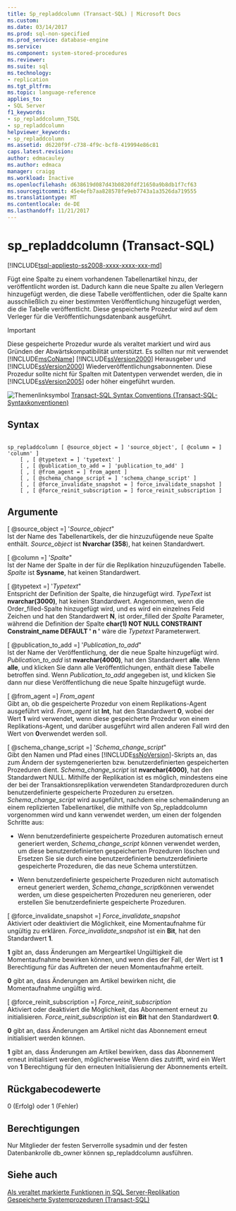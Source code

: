 ```yaml
---
title: Sp_repladdcolumn (Transact-SQL) | Microsoft Docs
ms.custom: 
ms.date: 03/14/2017
ms.prod: sql-non-specified
ms.prod_service: database-engine
ms.service: 
ms.component: system-stored-procedures
ms.reviewer: 
ms.suite: sql
ms.technology:
- replication
ms.tgt_pltfrm: 
ms.topic: language-reference
applies_to:
- SQL Server
f1_keywords:
- sp_repladdcolumn_TSQL
- sp_repladdcolumn
helpviewer_keywords:
- sp_repladdcolumn
ms.assetid: d6220f9f-c738-4f9c-bcf8-419994e86c81
caps.latest.revision: 
author: edmacauley
ms.author: edmaca
manager: craigg
ms.workload: Inactive
ms.openlocfilehash: d638619d087d43b0820fdf21650a9b8db1f7cf63
ms.sourcegitcommit: 45e4efb7aa828578fe9eb7743a1a3526da719555
ms.translationtype: MT
ms.contentlocale: de-DE
ms.lasthandoff: 11/21/2017
---
```

# <a name="sprepladdcolumn-transact-sql"></a>sp_repladdcolumn (Transact-SQL)
[!INCLUDE[tsql-appliesto-ss2008-xxxx-xxxx-xxx-md](../../includes/tsql-appliesto-ss2008-xxxx-xxxx-xxx-md.md)]

  Fügt eine Spalte zu einem vorhandenen Tabellenartikel hinzu, der veröffentlicht worden ist. Dadurch kann die neue Spalte zu allen Verlegern hinzugefügt werden, die diese Tabelle veröffentlichen, oder die Spalte kann ausschließlich zu einer bestimmten Veröffentlichung hinzugefügt werden, die die Tabelle veröffentlicht. Diese gespeicherte Prozedur wird auf dem Verleger für die Veröffentlichungsdatenbank ausgeführt.  
  
> [!IMPORTANT]  
>  Diese gespeicherte Prozedur wurde als veraltet markiert und wird aus Gründen der Abwärtskompatibilität unterstützt. Es sollten nur mit verwendet [!INCLUDE[msCoName](../../includes/msconame-md.md)] [!INCLUDE[ssVersion2000](../../includes/ssversion2000-md.md)] Herausgeber und [!INCLUDE[ssVersion2000](../../includes/ssversion2000-md.md)] Wiederveröffentlichungsabonnenten. Diese Prozedur sollte nicht für Spalten mit Datentypen verwendet werden, die in [!INCLUDE[ssVersion2005](../../includes/ssversion2005-md.md)] oder höher eingeführt wurden.  
  
 ![Themenlinksymbol](../../database-engine/configure-windows/media/topic-link.gif "Topic link icon") [Transact-SQL Syntax Conventions (Transact-SQL-Syntaxkonventionen)](../../t-sql/language-elements/transact-sql-syntax-conventions-transact-sql.md)  
  
## <a name="syntax"></a>Syntax  
  
```  
  
sp_repladdcolumn [ @source_object = ] 'source_object', [ @column = ] 'column' ]  
    [ , [ @typetext = ] 'typetext' ]  
    [ , [ @publication_to_add = ] 'publication_to_add' ]  
    [ , [ @from_agent = ] from_agent ]  
    [ , [ @schema_change_script = ] 'schema_change_script' ]  
    [ , [ @force_invalidate_snapshot = ] force_invalidate_snapshot ]  
    [ , [ @force_reinit_subscription = ] force_reinit_subscription ]  
```  
  
## <a name="arguments"></a>Argumente  
 [ @source_object =] '*Source_object*"  
 Ist der Name des Tabellenartikels, der die hinzuzufügende neue Spalte enthält. *Source_object* ist **Nvarchar (358**), hat keinen Standardwert.  
  
 [ @column =] '*Spalte*"  
 Ist der Name der Spalte in der für die Replikation hinzuzufügenden Tabelle. *Spalte* ist **Sysname**, hat keinen Standardwert.  
  
 [ @typetext =] '*Typetext*"  
 Entspricht der Definition der Spalte, die hinzugefügt wird. *TypeText* ist **nvarchar(3000)**, hat keinen Standardwert. Angenommen, wenn die Order_filled-Spalte hinzugefügt wird, und es wird ein einzelnes Feld Zeichen und hat den Standardwert **N**, ist order_filled der *Spalte* Parameter, während die Definition der Spalte **char(1) NOT NULL CONSTRAINT Constraint_name DEFAULT ' n '** wäre die *Typetext* Parameterwert.  
  
 [ @publication_to_add =] '*Publication_to_add*"  
 Ist der Name der Veröffentlichung, der die neue Spalte hinzugefügt wird. *Publication_to_add* ist **nvarchar(4000)**, hat den Standardwert **alle**. Wenn **alle**, und klicken Sie dann alle Veröffentlichungen, enthält diese Tabelle betroffen sind. Wenn *Publication_to_add* angegeben ist, und klicken Sie dann nur diese Veröffentlichung die neue Spalte hinzugefügt wurde.  
  
 [ @from_agent =] *From_agent*  
 Gibt an, ob die gespeicherte Prozedur von einem Replikations-Agent ausgeführt wird. *From_agent* ist **Int**, hat den Standardwert **0**, wobei der Wert **1** wird verwendet, wenn diese gespeicherte Prozedur von einem Replikations-Agent, und darüber ausgeführt wird allen anderen Fall wird den Wert von **0**verwendet werden soll.  
  
 [ @schema_change_script =] '*Schema_change_script*"  
 Gibt den Namen und Pfad eines [!INCLUDE[ssNoVersion](../../includes/ssnoversion-md.md)]-Skripts an, das zum Ändern der systemgenerierten bzw. benutzerdefinierten gespeicherten Prozeduren dient. *Schema_change_script* ist **nvarchar(4000)**, hat den Standardwert NULL. Mithilfe der Replikation ist es möglich, mindestens eine der bei der Transaktionsreplikation verwendeten Standardprozeduren durch benutzerdefinierte gespeicherte Prozeduren zu ersetzen. *Schema_change_script* wird ausgeführt, nachdem eine schemaänderung an einem replizierten Tabellenartikel, die mithilfe von Sp_repladdcolumn vorgenommen wird und kann verwendet werden, um einen der folgenden Schritte aus:  
  
-   Wenn benutzerdefinierte gespeicherte Prozeduren automatisch erneut generiert werden, *Schema_change_script* können verwendet werden, um diese benutzerdefinierten gespeicherten Prozeduren löschen und Ersetzen Sie sie durch eine benutzerdefinierte benutzerdefinierte gespeicherte Prozeduren, die das neue Schema unterstützen.  
  
-   Wenn benutzerdefinierte gespeicherte Prozeduren nicht automatisch erneut generiert werden, *Schema_change_script*können verwendet werden, um diese gespeicherten Prozeduren neu generieren, oder erstellen Sie benutzerdefinierte gespeicherte Prozeduren.  
  
 [ @force_invalidate_snapshot =] *Force_invalidate_snapshot*  
 Aktiviert oder deaktiviert die Möglichkeit, eine Momentaufnahme für ungültig zu erklären. *Force_invalidate_snapshot* ist ein **Bit**, hat den Standardwert **1**.  
  
 **1** gibt an, dass Änderungen am Mergeartikel Ungültigkeit die Momentaufnahme bewirken können, und wenn dies der Fall, der Wert ist **1** Berechtigung für das Auftreten der neuen Momentaufnahme erteilt.  
  
 **0** gibt an, dass Änderungen am Artikel bewirken nicht, die Momentaufnahme ungültig wird.  
  
 [ @force_reinit_subscription =] *Force_reinit_subscription*  
 Aktiviert oder deaktiviert die Möglichkeit, das Abonnement erneut zu initialisieren. *Force_reinit_subscription* ist ein **Bit** hat den Standardwert **0**.  
  
 **0** gibt an, dass Änderungen am Artikel nicht das Abonnement erneut initialisiert werden können.  
  
 **1** gibt an, dass Änderungen am Artikel bewirken, dass das Abonnement erneut initialisiert werden, möglicherweise Wenn dies zutrifft, wird ein Wert von **1** Berechtigung für den erneuten Initialisierung der Abonnements erteilt.  
  
## <a name="return-code-values"></a>Rückgabecodewerte  
 0 (Erfolg) oder 1 (Fehler)  
  
## <a name="permissions"></a>Berechtigungen  
 Nur Mitglieder der festen Serverrolle sysadmin und der festen Datenbankrolle db_owner können sp_repladdcolumn ausführen.  
  
## <a name="see-also"></a>Siehe auch  
 [Als veraltet markierte Funktionen in SQL Server-Replikation](../../relational-databases/replication/deprecated-features-in-sql-server-replication.md)   
 [Gespeicherte Systemprozeduren &#40;Transact-SQL&#41;](../../relational-databases/system-stored-procedures/system-stored-procedures-transact-sql.md)  
  
  
